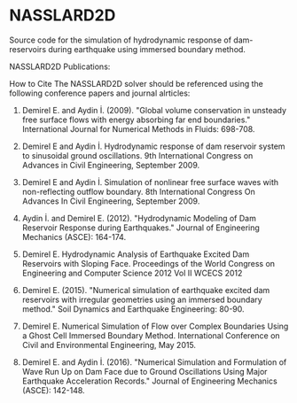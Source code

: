 # NASSLARD2D
Source code for the simulation of hydrodynamic response of dam-reservoirs during earthquake using immersed boundary method. 


NASSLARD2D Publications:

How to Cite
The NASSLARD2D solver should be referenced using the following conference papers and journal alrticles: 

1. Demirel E. and Aydin İ. (2009). "Global volume conservation in unsteady free surface flows with energy absorbing far end boundaries." International Journal for Numerical Methods in Fluids: 698-708.

2. Demirel E and Aydin İ.  Hydrodynamic response of dam reservoir system to sinusoidal ground oscillations.  9th International Congress on Advances in Civil Engineering, September 2009.

3. Demirel E and Aydin İ.  Simulation of nonlinear free surface waves with non-reflecting outflow boundary.  8th International Congress On Advances In Civil Engineering, September 2009.

4. Aydin İ. and Demirel E. (2012). "Hydrodynamic Modeling of Dam Reservoir Response during Earthquakes." Journal of Engineering Mechanics (ASCE): 164-174.

5.	Demirel E.  Hydrodynamic Analysis of Earthquake Excited Dam Reservoirs with Sloping Face.  Proceedings of the World Congress on Engineering and Computer Science 2012 Vol II WCECS 2012

6. Demirel E. (2015). "Numerical simulation of earthquake excited dam reservoirs with irregular geometries using an immersed boundary method." Soil Dynamics and Earthquake Engineering: 80-90.

7. Demirel E.  Numerical Simulation of Flow over Complex Boundaries Using a Ghost Cell Immersed Boundary Method.  International Conference on Civil and Environmental Engineering, May 2015.

8. Demirel E. and Aydin İ. (2016). "Numerical Simulation and Formulation of Wave Run Up on Dam Face due to Ground Oscillations Using Major Earthquake Acceleration Records." Journal of Engineering Mechanics (ASCE): 142-148.
